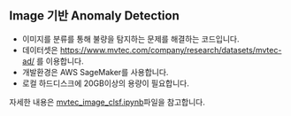 ## Image 기반 Anomaly Detection

- 이미지를 분류를 통해 불량을 탐지하는 문제를 해결하는 코드입니다.
- 데이터셋은 https://www.mvtec.com/company/research/datasets/mvtec-ad/ 를 이용합니다.
- 개발환경은 AWS SageMaker를 사용합니다.
- 로컬 하드디스크에 20GB이상의 용량이 필요합니다.

자세한 내용은 [mvtec_image_clsf.ipynb](1.mvtec_image_clsf.ipynb)파일을 참고합니다.

